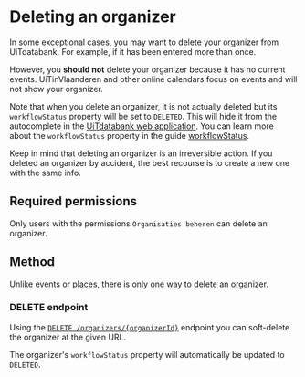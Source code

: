 # Deleting an organizer

In some exceptional cases, you may want to delete your organizer from UiTdatabank. For example, if it has been entered more than once.

However, you **should not** delete your organizer because it has no current events. UiTinVlaanderen and other online calendars focus on events and will not show your organizer. 

Note that when you delete an organizer, it is not actually deleted but its `workflowStatus` property will be set to `DELETED`. This will hide it from the autocomplete in the [UiTdatabank web application](https://uitdatabank.be). You can learn more about the `workflowStatus` property in the guide [workflowStatus](../shared/workflow-status.md).

Keep in mind that deleting an organizer is an irreversible action. If you deleted an organizer by accident, the best recourse is to create a new one with the same info.

## Required permissions

Only users with the permissions `Organisaties beheren` can delete an organizer.

## Method

Unlike events or places, there is only one way to delete an organizer.

### DELETE endpoint

Using the [`DELETE /organizers/{organizerId}`](/reference/entry.json/paths/~1organizers~1{organizerId}/delete) endpoint you can soft-delete the organizer at the given URL. 

The organizer's `workflowStatus` property will automatically be updated to `DELETED`.
